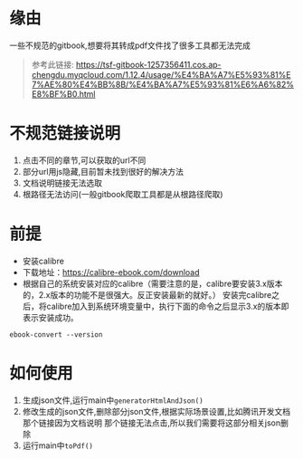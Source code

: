 # 缘由
一些不规范的gitbook,想要将其转成pdf文件找了很多工具都无法完成
> 参考此链接: https://tsf-gitbook-1257356411.cos.ap-chengdu.myqcloud.com/1.12.4/usage/%E4%BA%A7%E5%93%81%E7%AE%80%E4%BB%8B/%E4%BA%A7%E5%93%81%E6%A6%82%E8%BF%B0.html
# 不规范链接说明
1. 点击不同的章节,可以获取的url不同
2. 部分url用js隐藏,目前暂未找到很好的解决方法
3. 文档说明链接无法选取
4. 根路径无法访问(一般gitbook爬取工具都是从根路径爬取)
# 前提
- 安装calibre
- 下载地址：https://calibre-ebook.com/download
- 根据自己的系统安装对应的calibre（需要注意的是，calibre要安装3.x版本的，2.x版本的功能不是很强大。反正安装最新的就好。）
安装完calibre之后，将calibre加入到系统环境变量中，执行下面的命令之后显示3.x的版本即表示安装成功。

```ebook-convert --version```
# 如何使用
1. 生成json文件,运行main中`generatorHtmlAndJson()`
2. 修改生成的json文件,删除部分json文件,根据实际场景设置,比如腾讯开发文档那个链接因为文档说明
那个链接无法点击,所以我们需要将这部分相关json删除
3. 运行main中`toPdf()`
